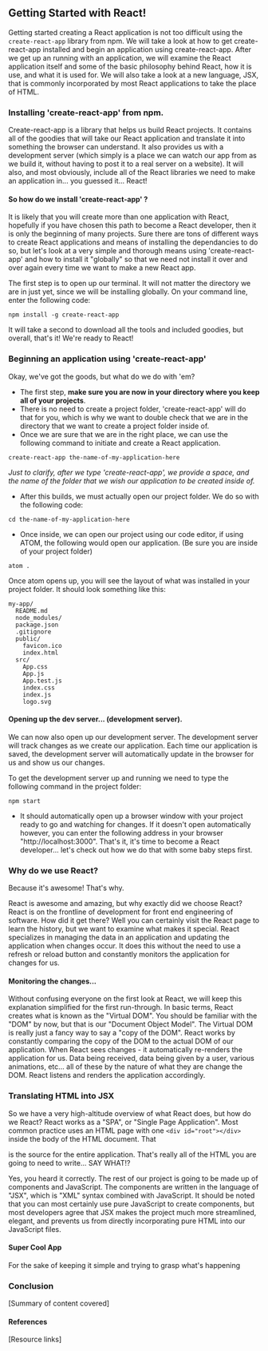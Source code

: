## Getting Started with React!

Getting started creating a React application is not too difficult using the `create-react-app` library from npm. We will take a look at how to get create-react-app installed and begin an application using create-react-app. After we get up an running with an application, we will examine the React application itself and some of the basic philosophy behind React, how it is use, and what it is used for. We will also take a look at a new language, JSX, that is commonly incorporated by most React applications to take the place of HTML.

### Installing 'create-react-app' from npm.
Create-react-app is a library that helps us build React projects. It contains all of the goodies that will take our React application and translate it into something the browser can understand. It also provides us with a development server (which simply is a place we can watch our app from as we build it, without having to post it to a real server on a website). It will also, and most obviously, include all of the React libraries we need to make an application in... you guessed it... React!

#### So how do we install 'create-react-app' ?
It is likely that you will create more than one application with React, hopefully if you have chosen this path to become a React developer, then it is only the beginning of many projects. Sure there are tons of different ways to create React applications and means of installing the dependancies to do so, but let's look at a very simple and thorough means using 'create-react-app' and how to install it "globally" so that we need not install it over and over again every time we want to make a new React app.

The first step is to open up our terminal. It will not matter the directory we are in just yet, since we will be installing globally. On your command line, enter the following code:

```
npm install -g create-react-app
```

It will take a second to download all the tools and included goodies, but overall, that's it! We're ready to React!


### Beginning an application using 'create-react-app'
Okay, we've got the goods, but what do we do with 'em?

* The first step, **make sure you are now in your directory where you keep all of your projects**.
* There is no need to create a project folder, 'create-react-app' will do that for you, which is why we want to double check that we are in the directory that we want to create a project folder inside of.
* Once we are sure that we are in the right place, we can use the following command to initiate and create a React application.

```
create-react-app the-name-of-my-application-here
```

*Just to clarify, after we type 'create-react-app', we provide a space, and the name of the folder that we wish our application to be created inside of.*

* After this builds, we must actually open our project folder. We do so with the following code:

```
cd the-name-of-my-application-here
```

* Once inside, we can open our project using our code editor, if using ATOM, the following would open our application. (Be sure you are inside of your project folder)

```
atom .
```

Once atom opens up, you will see the layout of what was installed in your project folder. It should look something like this:

```
my-app/
  README.md
  node_modules/
  package.json
  .gitignore
  public/
    favicon.ico
    index.html
  src/
    App.css
    App.js
    App.test.js
    index.css
    index.js
    logo.svg
```


#### Opening up the dev server... (development server).
We can now also open up our development server. The development server will track changes as we create our application. Each time our application is saved, the development server will automatically update in the browser for us and show us our changes.

To get the development server up and running we need to type the following command in the project folder:

```
npm start
```

* It should automatically open up a browser window with your project ready to go and watching for changes. If it doesn't open automatically however, you can enter the following address in your browser "http://localhost:3000".
That's it, it's time to become a React developer... let's check out how we do that with some baby steps first.

### Why do we use React?
Because it's awesome! That's why.

React is awesome and amazing, but why exactly did we choose React? React is on the frontline of development for front end engineering of software. How did it get there? Well you can certainly visit the React page to learn the history, but we want to examine what makes it special. React specializes in managing the data in an application and updating the application when changes occur. It does this without the need to use a refresh or reload button and constantly monitors the application for changes for us.

#### Monitoring the changes...
Without confusing everyone on the first look at React, we will keep this explanation simplified for the first run-through. In basic terms, React creates what is known as the "Virtual DOM". You should be familiar with the "DOM" by now, but that is our "Document Object Model". The Virtual DOM is really just a fancy way to say a "copy of the DOM". React works by constantly comparing the copy of the DOM to the actual DOM of our application. When React sees changes - it automatically re-renders the application for us. Data being received, data being given by a user, various animations, etc... all of these by the nature of what they are change the DOM. React listens and renders the application accordingly.

### Translating HTML into JSX
So we have a very high-altitude overview of what React does, but how do we React? React works as a "SPA", or "Single Page Application". Most common practice uses an HTML page with one `<div id="root"></div>` inside the body of the HTML document. That <div> is the source for the entire application. That's really all of the HTML you are going to need to write... SAY WHAT!?

Yes, you heard it correctly. The rest of our project is going to be made up of components and JavaScript. The components are written in the language of "JSX", which is "XML" syntax combined with JavaScript. It should be noted that you can most certainly use pure JavaScript to create components, but most developers agree that JSX makes the project much more streamlined, elegant, and prevents us from directly incorporating pure HTML into our JavaScript files.

#### Super Cool App
For the sake of keeping it simple and trying to grasp what's happening 

### Conclusion
[Summary of content covered]
#### References
[Resource links]
